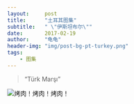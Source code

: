 ```yaml
---
layout:     post
title:      "土耳其图集"
subtitle:   " \"伊斯坦布尔\""
date:       2017-02-19
author:     "龟龟"
header-img: "img/post-bg-pt-turkey.png"
tags:
    - 图集
---
```


> “Türk Marşı”

![烤肉！烤肉！烤肉！][1]


  [1]: http://image.lawootrip.com/WechatIMG5.jpeg